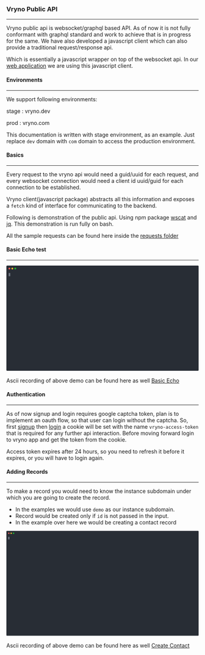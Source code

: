 ### Vryno Public API

---

Vryno public api is websocket/graphql based API.
As of now it is not fully conformant with graphql standard and work to achieve that is in progress for the same.
We have also developed a javascript client which can also provide a traditional request/response api.

Which is essentially a javascript wrapper on top of the websocket api. In our [web application](https://app.vryno.dev) we are using this javascript client.

#### Environments

---

We support following environments:

stage : vryno.dev

prod : vryno.com

This documentation is written with stage environment, as an example. Just replace `dev` domain with `com` domain to access the production environment.

#### Basics

---

Every request to the vryno api would need a guid/uuid for each request, and every websocket connection would need a client id uuid/guid for each connection to be established.

Vryno client(javascript package) abstracts all this information and exposes a `fetch` kind of interface for communicating to the backend. 

Following is demonstration of the public api. Using npm package [wscat](https://www.npmjs.com/package/wscat) and [jq](https://stedolan.github.io/jq/). This demonstration is run fully on bash.

All the sample requests can be found here inside the [requests folder](https://github.com/vryno/api-docs/tree/gh-pages/requests)

#### Basic Echo test

---

[![basic_setup](./ascii-svgs/basic_echo_test.svg)](https://asciinema.org/a/482550)

Ascii recording of above demo can be found here as well [Basic Echo](https://asciinema.org/a/482550)

#### Authentication

---
As of now signup and login requires google captcha token, plan is to implement an oauth flow, so that user can login without the captcha.
So, first [signup](https://app.vryno.dev/signup) then [login](https://app.vryno.dev/login) a cookie will be set with the name `vryno-access-token` that is required for any further api interaction.
Before moving forward login to vryno app and get the token from the cookie.

Access token expires after 24 hours, so you need to refresh it before it expires, or you will have to login again.

#### Adding Records

--- 
To make a record you would need to know the instance subdomain under which you are going to create the record.

- In the examples we would use `demo` as our instance subdomain. 
- Record would be created only if `id` is not passed in the input. 
- In the example over here we would be creating a contact record

[![create_contact](./ascii-svgs/create_contact.svg)](https://asciinema.org/a/482765)


Ascii recording of above demo can be found here as well [Create Contact](https://asciinema.org/a/482765)


